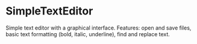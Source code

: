 # SimpleTextEditor
Simple text editor with a graphical interface. 
Features: open and save files, basic text formatting (bold, italic, underline), find and replace text.
